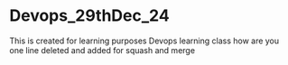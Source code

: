 # Devops_29thDec_24
This is created for learning purposes
Devops learning class
how are you
one line deleted and added for squash and merge
